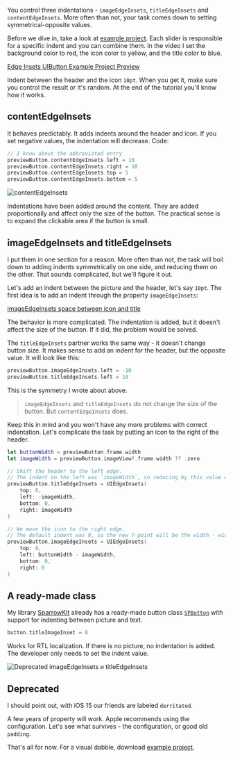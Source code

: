 You control three indentations - `imageEdgeInsets`, `titleEdgeInsets` and `contentEdgeInsets`. More often than not, your task comes down to setting symmetrical-opposite values.

Before we dive in, take a look at [example project](https://cdn.ivanvorobei.by/websites/sparrowcode.io/edge-insets-uibutton/example-project.zip). Each slider is responsible for a specific indent and you can combine them. In the video I set the background color to red, the icon color to yellow, and the title color to blue.

[Edge Insets UIButton Example Project Preview](https://cdn.ivanvorobei.by/websites/sparrowcode.io/edge-insets-uibutton/edge-insets-uibutton-example-preview.mov)

Indent between the header and the icon `10pt`. When you get it, make sure you control the result or it's random. At the end of the tutorial you'll know how it works.

## contentEdgeInsets

It behaves predictably. It adds indents around the header and icon. If you set negative values, the indentation will decrease. Code:

```swift
// I know about the abbreviated entry
previewButton.contentEdgeInsets.left = 10
previewButton.contentEdgeInsets.right = 10
previewButton.contentEdgeInsets.top = 5
previewButton.contentEdgeInsets.bottom = 5
```

![contentEdgeInsets](https://cdn.ivanvorobei.by/websites/sparrowcode.io/edge-insets-uibutton/content-edge-insets.png)

Indentations have been added around the content. They are added proportionally and affect only the size of the button. The practical sense is to expand the clickable area if the button is small.

## imageEdgeInsets and titleEdgeInsets

I put them in one section for a reason. More often than not, the task will boil down to adding indents symmetrically on one side, and reducing them on the other. That sounds complicated, but we'll figure it out.

Let's add an indent between the picture and the header, let's say `10pt`. The first idea is to add an indent through the property `imageEdgeInsets`:

[imageEdgeInsets space between icon and title](https://cdn.ivanvorobei.by/websites/sparrowcode.io/edge-insets-uibutton/image-edge-insets-space-icon-title.mov)

The behavior is more complicated. The indentation is added, but it doesn't affect the size of the button. If it did, the problem would be solved.

The `titleEdgeInsets` partner works the same way - it doesn't change button size. It makes sense to add an indent for the header, but the opposite value. It will look like this:

```swift
previewButton.imageEdgeInsets.left = -10
previewButton.titleEdgeInsets.left = 10
```

This is the symmetry I wrote about above.

>`imageEdgeInsets` and `titleEdgeInsets` do not change the size of the button. But `contentEdgeInsets` does.

Keep this in mind and you won't have any more problems with correct indentation. Let's complicate the task by putting an icon to the right of the header.

```swift
let buttonWidth = previewButton.frame.width
let imageWidth = previewButton.imageView?.frame.width ?? .zero

// Shift the header to the left edge. 
// The indent on the left was `imageWidth`, so reducing by this value will get the left edge.
previewButton.titleEdgeInsets = UIEdgeInsets(
    top: 0, 
    left: -imageWidth, 
    bottom: 0, 
    right: imageWidth
)

// We move the icon to the right edge.
// The default indent was 0, so the new Y-point will be the width - width of the icon.
previewButton.imageEdgeInsets = UIEdgeInsets(
    top: 0, 
    left: buttonWidth - imageWidth, 
    bottom: 0, 
    right: 0
)
```

## A ready-made class

My library [SparrowKit](https://github.com/ivanvorobei/SparrowKit) already has a ready-made button class [`SPButton`](https://github.com/ivanvorobei/SparrowKit/blob/main/Sources/SparrowKit/UIKit/Classes/Buttons/SPButton.swift) with support for indenting between picture and text.

```swift
button.titleImageInset = 8
```

Works for RTL localization. If there is no picture, no indentation is added. The developer only needs to set the indent value.

![Deprecated imageEdgeInsets и titleEdgeInsets](https://cdn.ivanvorobei.by/websites/sparrowcode.io/edge-insets-uibutton/depricated.png)

## Deprecated

I should point out, with iOS 15 our friends are labeled `derritated`.

A few years of property will work. Apple recommends using the configuration. Let's see what survives - the configuration, or good old `padding`.

That's all for now. For a visual dabble, download [example project](https://cdn.ivanvorobei.by/websites/sparrowcode.io/edge-insets-uibutton/example-project.zip).


